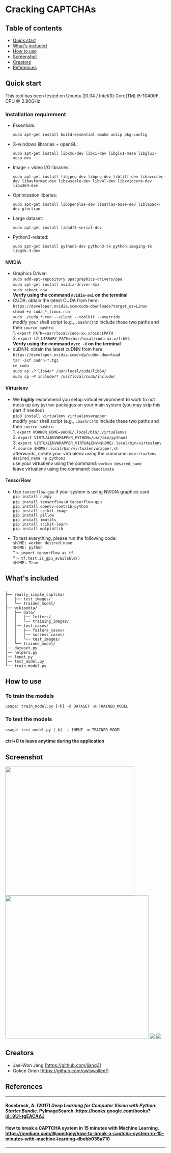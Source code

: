 # Cracking CAPTCHAs

## Table of contents

- [Quick start](#quick-start)
- [What's included](#whats-included)
- [How to use](#how-to-use)
- [Screenshot](#screenshot)
- [Creators](#creators)
- [References](#references)

## Quick start

This tool has been tested on Ubuntu 20.04 / Intel(R) Core(TM) i5-10400F CPU @ 2.90GHz 

### Installation requirement
- Essentials:

    ```sudo apt-get install build-essential cmake unzip pkg-config```
- X-windows libraries + openGL:

    ```sudo apt-get install libxmu-dev libxi-dev libglu1-mesa libglu1-mesa-dev```
- Image + video I/O libraries:

    ```sudo apt-get install libjpeg-dev libpng-dev libtiff-dev libavcodec-dev libavformat-dev libswscale-dev libv4l-dev libxvidcore-dev libx264-dev```
- Optimization libaries:

    ```sudo apt-get install libopenblas-dev libatlas-base-dev liblapack-dev gfortran```
- Large dataset:

    ```sudo apt-get install libhdf5-serial-dev```
- Python3-related:

    ```sudo apt-get install python3-dev python3-tk python-imaging-tk libgtk-3-dev```

#### NVIDIA

- Graphics Driver:<br>
        ```sudo add-apt-repository ppa:graphics-drivers/ppa```<br>
        ```sudo apt-get install nvidia-driver-4xx```<br>
        ```sudo reboot now```<br>
        **Verify using the command ```nvidia-smi``` on the terminal**
- CUDA:
        obtain the latest CUDA from here: ```https://developer.nvidia.com/cuda-downloads?target_os=Linux```<br>
        `chmod +x cuda_*_linux.run`<br>
        `sudo ./cuda_*.run --silent --toolkit --override`<br>
        modify your shell script (e.g., `.bashrc`) to include these two paths and then ```source bashrc```:<br>
            1. ```export PATH=/usr/local/cuda-xx.x/bin:$PATH```<br>
            2. ```export LD_LIBRARY_PATH=/usr/local/cuda-xx.x/lib64```<br>
        **Verify using the command ```nvcc -V``` on the terminal**
- cuDNN:
        obtain the latest cuDNN from here ```https://developer.nvidia.com/rdp/cudnn-download```<br>
        ```tar -zxf cudnn-*.tgz```<br>
        ```cd cuda```<br>
        ```sudo cp -P lib64/* /usr/local/cuda/lib64/```<br>
        ```sudo cp -P include/* /usr/local/cuda/include/```<br>



#### Virtualenv
- We **highly** recommend you setup virtual environment to work to not mess up any `python` packages on your main system (you may skip this part if needed)     
     ```pip3 install virtualenv virtualenvwrapper```<br>
    modify your shell script (e.g., `.bashrc`) to include these two paths and then ```source bashrc```:<br>
        1. ```export WORKON_HOME=$HOME/.local/bin/.virtualenvs ```<br>
        2. ```export VIRTUALENVWRAPPER_PYTHON=/usr/bin/python3```<br>
        3. ```export VIRTUALENVWRAPPER_VIRTUALENV=$HOME/.local/bin/virtualenv```<br>
        4. ```source $HOME/.local/bin/virtualenvwrapper.sh```<br>
    afterwards, create your virtualenv using the command: ```mkvirtualenv desired_name -p python3```<br>
    use your virtualenv using the command: ```workon desired_name```<br>
    leave virtualenv using the command: ```deactivate```<br>

#### TensorFlow
- Use ```tensorflow-gpu``` if your system is using NVIDIA graphics card <br>
    ```pip install numpy``` <br>
    ```pip install tensorflow``` or ```tensorflow-gpu```<br>
    ```pip install opencv-contrib-python```<br>
    ```pip install scikit-image```<br>
    ```pip install pillow```<br>
    ```pip install imutils```<br>
    ```pip install scikit-learn```<br>
    ```pip install matplotlib```<br>

- To test everything, please run the following code:<br>
    ```$HOME: workon desired_name```<br>
    ```$HOME: python```<br>
        * ```> import tensorflow as tf```<br>
        * ```> tf.test.is_gpu_available()```<br>
    ```$HOME: True```<br>

## What's included
```
.
├── really_simple_captcha/
│   ├── test_images/
│   └── trained_model/
├── wikipedia/
│   ├── data/
│   │   ├── letters/
│   │   └── training_images/
│   │── test_cases/
│   │   ├── failure_cases/
│   │   │── success_cases/
│   │   └── test_images/
│   └── trained_model/
│── dataset.py
│── helpers.py
│── lenet.py
│── test_model.py
└── train_model.py
```

## How to use

### To train the models
```usage: train_model.py [-h] -d DATASET -m TRAINED_MODEL```

### To test the models
```usage: test_model.py [-h] -i INPUT -m TRAINED_MODEL```

#### ctrl+C to leave anytime during the application

## Screenshot

<img src="images/Training.png" width="405"/> <img src="images/Trained.png" width="450"/> 
![](images/Screenshot.png)
![](images/Screenshot2.png)

## Creators
- Jae-Won Jang [https://github.com/jjang3]
- Gokce Onen [https://github.com/owlswollen/]

## References
---
#### Rosebrock, A. (2017) *Deep Learning for Computer Vision with Python: Starter Bundle*. PyImageSearch. https://books.google.com/books?id=9Ul-tgEACAAJ
#### How to break a CAPTCHA system in 15 minutes with Machine Learning. https://medium.com/@ageitgey/how-to-break-a-captcha-system-in-15-minutes-with-machine-learning-dbebb035a710
---